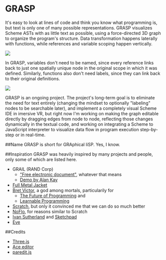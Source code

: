 GRASP
================
It's easy to look at lines of code and think you know what programming is, but text is only one of many possible representations. GRASP visualizes Scheme ASTs with as little text as possible, using a force-directed 3D graph to organize the program's structure. Data transformation happens laterally with functions, while references and variable scoping happen vertically.

![](https://raw.githubusercontent.com/joeltg/grasp/master/screenshots/0.png)

In GRASP, variables don't need to be named, since every reference links back to just one spatially unique node in the original scope in which it was defined. Similarly, functions also don't need labels, since they can link back to their original definitions.

![](https://raw.githubusercontent.com/joeltg/grasp/master/screenshots/1.png)

GRASP is an ongoing project. The project's long-term goal is to eliminate the need for text entirely (changing the mindset to optionally "labeling" nodes to be searchable later), and implement a completely visual Scheme IDE in imersive VR, but right now I'm working on making the graph editable directly by dragging edges from node to node, reflecting those changes dynamically in the textual code, and working on integrating a Scheme to JavaScript interpreter to visualize data flow in program execution step-by-step or in real-time.

##Name
GRASP is short for GRAphical liSP. Yes, I know.

##Inspiration
GRASP was heavily inspired by many projects and people, only some of which are listed here.
- GRAIL (RAND Corp)
  - ["Free electronic document"](http://www.rand.org/pubs/research_memoranda/RM5999.html), whatever that means
  - [Demo by Alan Kay](https://www.youtube.com/watch?v=QQhVQ1UG6aM)
- [Full Metal Jacket](http://web.onetel.net.uk/~hibou/fmj/FMJ.html)
- [Bret Victor](http://worrydream.com), a god among mortals, particularily for
  - [The Future of Programming](https://vimeo.com/71278954) and
  - [Learnable Programming](http://worrydream.com/#!/LearnableProgramming)
- [Scratch](https://scratch.mit.edu/), but only it convinced me that we can do so much better
- [NoFlo](http://noflojs.org/), for reasons similar to Scratch
- [Ivan Sutherland](https://en.wikipedia.org/wiki/Ivan_Sutherland) and [Sketchpad](https://en.wikipedia.org/wiki/Sketchpad)
- [Eve](http://eve-lang.com/)

##Credits
- [Three.js](https://github.com/mrdoob/three.js/)
- [Ace editor](https://github.com/ajaxorg/ace)
- [paredit.js](https://github.com/rksm/paredit.js)
